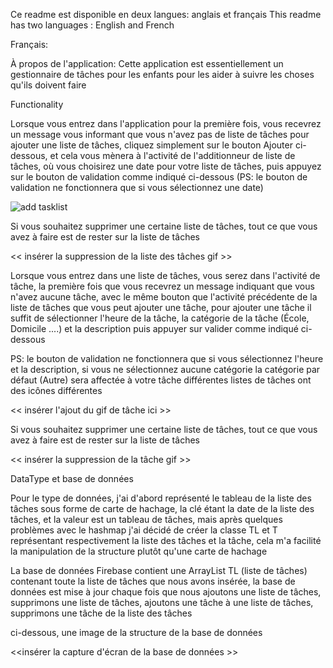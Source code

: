 Ce readme est disponible en deux langues: anglais et français
This readme has two languages : English and French

Français:

À propos de l'application:
Cette application est essentiellement un gestionnaire de tâches pour les enfants pour les aider à suivre les choses qu'ils doivent faire

Functionality 

Lorsque vous entrez dans l'application pour la première fois, vous recevrez un message vous informant que vous n'avez pas de liste de tâches
pour ajouter une liste de tâches, cliquez simplement sur le bouton Ajouter ci-dessous, et cela vous mènera à l'activité de l'additionneur de liste de tâches, 
où vous choisirez une date pour votre liste de tâches, puis appuyez sur le bouton de validation comme indiqué ci-dessous (PS: le bouton de validation ne fonctionnera 
que si vous sélectionnez une date)

![add tasklist](https://user-images.githubusercontent.com/61503552/116823585-3bf36280-ab7d-11eb-9042-0ff3c915a2ae.gif)


Si vous souhaitez supprimer une certaine liste de tâches, tout ce que vous avez à faire est de rester sur la liste de tâches

<< insérer la suppression de la liste des tâches gif >>


Lorsque vous entrez dans une liste de tâches, vous serez dans l'activité de tâche, la première fois que vous recevrez un message indiquant que vous n'avez aucune tâche, avec le même bouton que l'activité précédente de la liste de tâches que vous peut ajouter une tâche, pour ajouter une tâche il suffit de sélectionner l'heure de la tâche, la catégorie de la tâche (École, Domicile ....) et la description puis appuyer sur valider comme indiqué ci-dessous

PS: le bouton de validation ne fonctionnera que si vous sélectionnez l'heure et la description, si vous ne sélectionnez aucune catégorie la catégorie par défaut (Autre) sera affectée à votre tâche
différentes listes de tâches ont des icônes différentes

<< insérer l'ajout du gif de tâche ici >>

Si vous souhaitez supprimer une certaine liste de tâches, tout ce que vous avez à faire est de rester sur la liste de tâches  

<< insérer la suppression de la tâche gif >>

DataType et base de données

Pour le type de données, j'ai d'abord représenté le tableau de la liste des tâches sous forme de carte de hachage, la clé étant la date de la liste des tâches, et la valeur est un tableau de tâches, mais après quelques problèmes avec le hashmap j'ai décidé de créer la classe TL et T représentant respectivement la liste des tâches et la tâche, cela m'a facilité la manipulation de la structure plutôt qu'une carte de hachage

La base de données Firebase contient une ArrayList TL (liste de tâches) contenant toute la liste de tâches que nous avons insérée, la base de données est mise à jour chaque fois que nous ajoutons une liste de tâches, supprimons une liste de tâches, ajoutons une tâche à une liste de tâches, supprimons une tâche de la liste des tâches

ci-dessous, une image de la structure de la base de données

<<insérer la capture d'écran de la base de données >>
